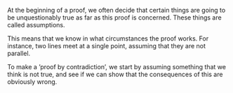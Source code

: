 At the beginning of a proof, we often decide that certain things are
going to be unquestionably true as far as this proof is concerned. These
things are called assumptions.

This means that we know in what circumstances the proof works. For
instance, two lines meet at a single point, assuming that they are not
parallel.

To make a ’proof by contradiction’, we start by assuming something that
we think is not true, and see if we can show that the consequences of
this are obviously wrong.

